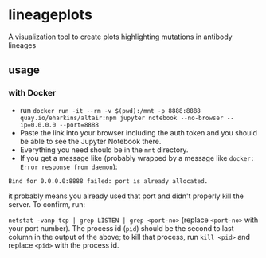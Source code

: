 # lineageplots
A visualization tool to create plots highlighting mutations in antibody lineages

## usage
### with Docker
- run `docker run -it --rm -v $(pwd):/mnt -p 8888:8888 quay.io/eharkins/altair:npm jupyter notebook --no-browser --ip=0.0.0.0 --port=8888`
- Paste the link into your browser including the auth token and you should be able to see the Jupyter Notebook there.
- Everything you need should be in the `mnt` directory.
- If you get a message like (probably wrapped by a message like `docker: Error response from daemon`):
```
Bind for 0.0.0.0:8888 failed: port is already allocated.
```
it probably means you already used that port and didn't properly kill the server.
To confirm, run:

`netstat -vanp tcp | grep LISTEN | grep <port-no>` (replace `<port-no>` with your port number).
The process id (`pid`) should be the second to last column in the output of the above; to kill that process, run `kill <pid>` and replace `<pid>` with the process id.
